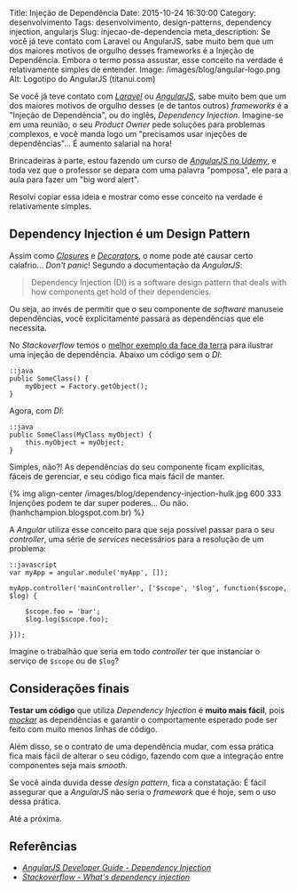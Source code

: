 Title: Injeção de Dependência
Date: 2015-10-24 16:30:00
Category: desenvolvimento
Tags: desenvolvimento, design-patterns, dependency injection, angularjs
Slug: injecao-de-dependencia
meta_description: Se você já teve contato com Laravel ou AngularJS, sabe muito bem que um dos maiores motivos de orgulho desses frameworks é a Injeção de Dependência. Embora o termo possa assustar, esse conceito na verdade é relativamente simples de entender.
Image: /images/blog/angular-logo.png
Alt: Logotipo do AngularJS (titanui.com)

Se você já teve contato com [_Laravel_](http://laravel.com/ "PHP framework for web artisans")
ou [_AngularJS_](https://angularjs.org/ "HTML enhanced for web apps"), sabe muito bem que
um dos maiores motivos de orgulho desses (e de tantos outros) _frameworks_
é a "Injeção de Dependência", ou do inglês, _Dependency Injection_.
Imagine-se em uma reunião, o seu _Product Owner_ pede soluções para problemas
complexos, e você manda logo um "precisamos usar injeções de dependências"...
É aumento salarial na hora!

<!-- PELICAN_END_SUMMARY -->

Brincadeiras à parte, estou fazendo um curso de
[_AngularJS_ no _Udemy_](https://www.udemy.com/learn-angularjs/ "Aprenda AngularJS"),
e toda vez que o professor se depara com uma palavra "pomposa", ele para a
aula para fazer um "big word alert".

Resolvi copiar essa ideia e mostrar como esse conceito na verdade é relativamente simples.

## Dependency Injection é um Design Pattern

Assim como [_Closures_]({filename}/afinal-o-que-sao-closures.md "Leia mais sobre Closures")
e [_Decorators_]({filename}/decorators-em-python.md "Leia mais sobre Decorators"),
o nome pode até causar certo calafrio... _Don't panic_! Segundo a documentação da _AngularJS_:

> Dependency Injection (DI) is a software design pattern that deals with how components
> get hold of their dependencies.

Ou seja, ao invés de permitir que o seu componente de _software_ manuseie dependências,
você explicitamente passará as dependências que ele necessita.

No _Stackoverflow_ temos o
[melhor exemplo da face da terra](http://stackoverflow.com/questions/130794/what-is-dependency-injection "What's dependency injection?")
para ilustrar uma injeção de dependência. Abaixo um código sem o _DI_:

    ::java
    public SomeClass() {
        myObject = Factory.getObject();
    }

Agora, com _DI_:

    ::java
    public SomeClass(MyClass myObject) {
        this.myObject = myObject;
    }

Simples, não?! As dependências do seu componente ficam explícitas, fáceis de gerenciar, e
seu código fica mais fácil de manter.

{% img align-center /images/blog/dependency-injection-hulk.jpg 600 333 Injenções podem te dar super poderes... Ou não. (hanhchampion.blogspot.com.br) %}

A _Angular_ utiliza esse conceito para que seja possível passar para o seu _controller_,
uma série de _services_ necessários para a resolução de um problema:

    ::javascript
    var myApp = angular.module('myApp', []);

    myApp.controller('mainController', ['$scope', '$log', function($scope, $log) {

        $scope.foo = 'bar';
        $log.log($scope.foo);

    }]);

Imagine o trabalhão que seria em todo _controller_ ter que instanciar o
serviço de `$scope` ou de `$log`?

## Considerações finais

**Testar um código** que utiliza _Dependency Injection_ é **muito mais fácil**, pois
[_mockar_]({filename}/os-testes-e-os-dubles-parte-2.md "Os testes e os dublês - Parte 2")
as dependências e garantir o comportamente esperado pode ser feito com muito menos linhas de código.

Além disso, se o contrato de uma dependência mudar, com essa prática fica mais fácil de
alterar o seu código, fazendo com que a integração entre componentes seja mais _smooth_.

Se você ainda duvida desse _design pattern_, fica a constatação: É fácil
assegurar que a _AngularJS_ não seria o _framework_ que é hoje, sem o uso dessa prática.

Até a próxima.

## Referências

- _[AngularJS Developer Guide - Dependency Injection](https://docs.angularjs.org/guide/di "Leia mais na documentação da Angular")_
- _[Stackoverflow - What's dependency injection](http://stackoverflow.com/questions/130794/what-is-dependency-injection "Leia mais no Stackoverflow")_
